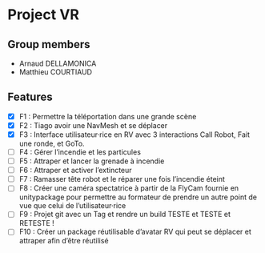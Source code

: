 # Project VR

## Group members

* Arnaud DELLAMONICA
* Matthieu COURTIAUD

## Features

- [X] F1 : Permettre la téléportation dans une grande scène
- [X] F2 : Tiago avoir une NavMesh et se déplacer
- [X] F3 : Interface utilisateur·rice en RV avec 3 interactions Call Robot, Fait une ronde, et GoTo.
- [ ] F4 : Gérer l’incendie et les particules
- [ ] F5 : Attraper et lancer la grenade à incendie
- [ ] F6 : Attraper et activer l’extincteur
- [ ] F7 : Ramasser tête robot et le réparer une fois l’incendie éteint
- [ ] F8 : Créer une caméra spectatrice à partir de la FlyCam fournie en unitypackage pour permettre au formateur de prendre un autre point de vue que celui de l’utilisateur·rice
- [ ] F9 : Projet git avec un Tag et rendre un build TESTE et TESTE et RETESTE !
- [ ] F10 : Créer un package réutilisable d’avatar RV qui peut se déplacer et attraper afin d’être réutilisé